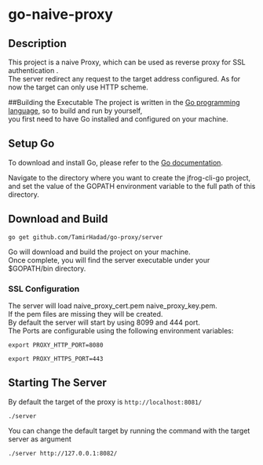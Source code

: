 # go-naive-proxy
## Description
This project is a naive Proxy, which can be used as reverse proxy for SSL authentication .<br/>
The server redirect any request to the target address configured.
As for now the target can only use HTTP scheme.

##Building the Executable
The project is written in the [Go programming language](https://golang.org/), so to build and run by yourself, <br/>
you first need to have Go installed and configured on your machine.
## Setup Go
To download and install Go, please refer to the [Go documentation](https://golang.org/doc/install).

Navigate to the directory where you want to create the jfrog-cli-go project, and set the value of the GOPATH environment variable to the full path of this directory.
## Download and Build
```
go get github.com/TamirHadad/go-proxy/server
```
Go will download and build the project on your machine.<br/>
 Once complete, you will find the server executable under your $GOPATH/bin directory.

### SSL Configuration
The server will load naive_proxy_cert.pem naive_proxy_key.pem. <br/>
If the pem files are missing they will be created.<br/>
By default the server will start by using 8099 and 444 port.<br/>
The Ports are configurable using the following environment variables:
 ```
 export PROXY_HTTP_PORT=8080
 ```
 ```
 export PROXY_HTTPS_PORT=443
 ```

## Starting The Server
By default the target of the proxy is `http://localhost:8081/`
```
./server
```
 You can change the default target by running the command with the target server as argument
 ```
 ./server http://127.0.0.1:8082/
 ```


